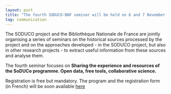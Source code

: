 ```yaml
---
layout: post
title: "The fourth SODUCO-BNF seminar will be held on 6 and 7 November 2023"
tag: communication
---
```

The SODUCO project and the Bibliothèque Nationale de France are jointly organising a series of seminars on the historical sources processed by the project and on the approaches developed - in the SODUCO project, but also in other research projects - to extract useful information from these sources and analyse them. 

The fourth seminar focuses on **Sharing the experience and resources of the SoDUCo programme. Open data, free tools, collaborative science.** 

Registration is free but mandatory. The program and the registration form (in French) will be soon available [here](https://soduco.github.io/soduco_bnf_seminars/)
